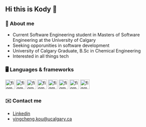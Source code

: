 ## Hi this is Kody 👋



### 🧑 About me
- Current Software Engineering student in Masters of Software Engineering at the University of Calgary
- Seeking opporunities in software development
- University of Calgary Graduate, B.Sc in Chemical Engineering
- Interested in all things tech


### 🖥️ Languages & frameworks
 <p align="left"> 


<img src="https://www.vectorlogo.zone/logos/java/java-icon.svg" alt="figma" width="30" height="30"/> 
<img src="https://www.vectorlogo.zone/logos/springio/springio-icon.svg" alt="figma" width="30" height="30"/> 
<img src="https://www.vectorlogo.zone/logos/python/python-icon.svg" alt="figma" width="30" height="30"/>

<img src="https://www.vectorlogo.zone/logos/w3_html5/w3_html5-icon.svg" alt="figma" width="30" height="30"/> 
<img src="https://www.vectorlogo.zone/logos/w3_css/w3_css-icon.svg" alt="figma" width="30" height="30"/> 
<img src="https://upload.vectorlogo.zone/logos/javascript/images/239ec8a4-163e-4792-83b6-3f6d96911757.svg" alt="figma" width="30" height="30"/> 
<img src="https://www.vectorlogo.zone/logos/nodejs/nodejs-icon.svg" alt="figma" width="30" height="30"/> 
<img src="https://www.vectorlogo.zone/logos/reactjs/reactjs-icon.svg" alt="figma" width="30" height="30"/> 
  
  



### ✉️ Contact me 
- [Linkedin](https://www.linkedin.com/in/kody-yingcheng-kou-097042180/ "Linkedin")
- yingcheng.kou@ucalgary.ca

